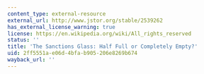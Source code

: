 ```yaml
---
content_type: external-resource
external_url: http://www.jstor.org/stable/2539262
has_external_license_warning: true
license: https://en.wikipedia.org/wiki/All_rights_reserved
status: ''
title: 'The Sanctions Glass: Half Full or Completely Empty?'
uid: 2ff5551a-e06d-4bfa-b905-206e8269b674
wayback_url: ''
---
```

